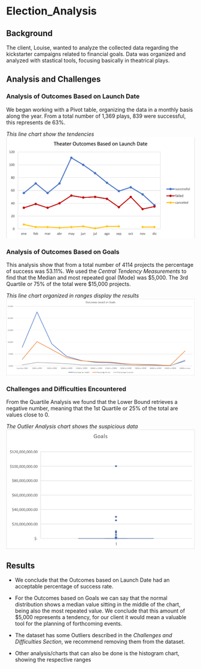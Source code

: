 # Election_Analysis
## Background

The client, Louise, wanted to analyze the collected data regarding the kickstarter campaigns related to financial goals.
Data was organized and analyzed with stastical tools, focusing basically in theatrical plays.

## Analysis and Challenges
### Analysis of Outcomes Based on Launch Date
We began working with a Pivot table, organizing the data in a monthly basis along the year.
From a total number of 1,369 plays, 839 were successful, this represents de 63%. 

*This line chart show the tendencies* ![This is an image](https://github.com/cazaresG/kickstarter-analysis/blob/main/Theater_Outcomes_vs_Launch.png) 

### Analysis of Outcomes Based on Goals
This analysis show that from a total number of 4114 projects the percentage of success was 53.11%. We used the *Central Tendency Measurements*
to find that the Median and most repeated goal (Mode) was $5,000. The 3rd Quartile or 75% of the total were $15,000 projects.

*This line chart organized in ranges display the results* ![This is an image](https://github.com/cazaresG/kickstarter-analysis/blob/main/Outcomes_vs_Goals.png)

### Challenges and Difficulties Encountered
From the Quartile Analysis we found that the Lower Bound retrieves a negative number, meaning that the 1st Quartile or 25% of the total are values close to 0.

*The Outlier Analysis chart shows the suspicious data* 
![This is an image](https://github.com/cazaresG/kickstarter-analysis/blob/main/Goals_Box_and_Whiskers.png)
## Results

- We conclude that the Outcomes based on Launch Date had an acceptable percentage of success rate.

- For the Outcomes based on Goals we can say that the normal distribution shows a median value sitting in the middle of the chart, being also the most repeated
  value. We conclude that this amount of $5,000 represents a tendency, for our client it would mean a valuable tool for the planning of forthcoming events.

- The dataset has some Outliers described in the *Challenges and Difficulties Section*, we recommend removing them from the dataset.

- Other analysis/charts that can also be done is the histogram chart, showing the respective ranges
